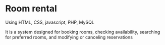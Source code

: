 # Room rental
Using HTML, CSS, javascript, PHP, MySQL

It is a system designed for booking rooms, checking availability, searching for preferred rooms, and modifying or canceling reservations 
